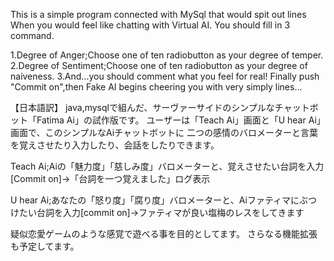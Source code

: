 This is a simple program connected with MySql that would spit out lines
When you would feel like chatting with Virtual AI.
You should fill in 3 command.

1.Degree of Anger;Choose one of ten radiobutton as your degree of temper. 
2.Degree of Sentiment;Choose one of ten radiobutton as your degree of naiveness. 
3.And...you should comment what you feel for real!
Finally push "Commit on",then Fake AI begins cheering you with very simply lines...

【日本語訳】
java,mysqlで組んだ、サーヴァーサイドのシンプルなチャットボット「Fatima Ai」の試作版です。
ユーザーは「Teach Ai」画面と「U hear Ai」画面で、このシンプルなAiチャットボットに
二つの感情のバロメーターと言葉を覚えさせたり入力したり、会話をしたりできます。

Teach Ai;Aiの「魅力度」「慈しみ度」バロメーターと、覚えさせたい台詞を入力[Commit on]->「台詞を一つ覚えました」ログ表示

U hear Ai;あなたの「怒り度」「腐り度」バロメーターと、Aiファティマにぶつけたい台詞を入力[commit on]->ファティマが良い塩梅のレスをしてきます

疑似恋愛ゲームのような感覚で遊べる事を目的としてます。
さらなる機能拡張も予定してます。
